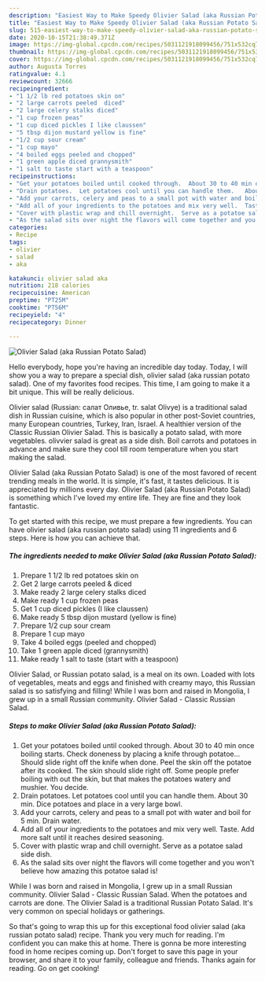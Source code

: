 ```yaml
---
description: "Easiest Way to Make Speedy Olivier Salad (aka Russian Potato Salad)"
title: "Easiest Way to Make Speedy Olivier Salad (aka Russian Potato Salad)"
slug: 515-easiest-way-to-make-speedy-olivier-salad-aka-russian-potato-salad
date: 2020-10-15T21:38:49.371Z
image: https://img-global.cpcdn.com/recipes/5031121918099456/751x532cq70/olivier-salad-aka-russian-potato-salad-recipe-main-photo.jpg
thumbnail: https://img-global.cpcdn.com/recipes/5031121918099456/751x532cq70/olivier-salad-aka-russian-potato-salad-recipe-main-photo.jpg
cover: https://img-global.cpcdn.com/recipes/5031121918099456/751x532cq70/olivier-salad-aka-russian-potato-salad-recipe-main-photo.jpg
author: Augusta Torres
ratingvalue: 4.1
reviewcount: 32666
recipeingredient:
- "1 1/2 lb red potatoes skin on"
- "2 large carrots peeled  diced"
- "2 large celery stalks diced"
- "1 cup frozen peas"
- "1 cup diced pickles I like claussen"
- "5 tbsp dijon mustard yellow is fine"
- "1/2 cup sour cream"
- "1 cup mayo"
- "4 boiled eggs peeled and chopped"
- "1 green apple diced grannysmith"
- "1 salt to taste start with a teaspoon"
recipeinstructions:
- "Get your potatoes boiled until cooked through.  About 30 to 40 min once boiling starts.  Check doneness by placing a knife through potatoe... Should slide right off the knife when done.  Peel the skin off the potatoe after its cooked.  The skin should slide right off.  Some people prefer boiling with out the skin, but that makes the potatoes watery and mushier.  You decide."
- "Drain potatoes.  Let potatoes cool until you can handle them.   About 30 min.  Dice potatoes and place in a very large bowl."
- "Add your carrots, celery and peas to a small pot with water and boil for 5 min. Drain water."
- "Add all of your ingredients to the potatoes and mix very well.  Taste.  Add more salt until it reaches desired seasoning."
- "Cover with plastic wrap and chill overnight.  Serve as a potatoe salad side dish."
- "As the salad sits over night the flavors will come together and you won&#39;t believe how amazing this potatoe salad is!"
categories:
- Recipe
tags:
- olivier
- salad
- aka

katakunci: olivier salad aka 
nutrition: 218 calories
recipecuisine: American
preptime: "PT25M"
cooktime: "PT56M"
recipeyield: "4"
recipecategory: Dinner

---
```



![Olivier Salad (aka Russian Potato Salad)](https://img-global.cpcdn.com/recipes/5031121918099456/751x532cq70/olivier-salad-aka-russian-potato-salad-recipe-main-photo.jpg)

Hello everybody, hope you're having an incredible day today. Today, I will show you a way to prepare a special dish, olivier salad (aka russian potato salad). One of my favorites food recipes. This time, I am going to make it a bit unique. This will be really delicious.

Olivier salad (Russian: салат Оливье, tr. salat Olivye) is a traditional salad dish in Russian cuisine, which is also popular in other post-Soviet countries, many European countries, Turkey, Iran, Israel. A healthier version of the Classic Russian Olivier Salad. This is basically a potato salad, with more vegetables. olivvier salad is great as a side dish. Boil carrots and potatoes in advance and make sure they cool till room temperature when you start making the salad.

Olivier Salad (aka Russian Potato Salad) is one of the most favored of recent trending meals in the world. It is simple, it's fast, it tastes delicious. It is appreciated by millions every day. Olivier Salad (aka Russian Potato Salad) is something which I've loved my entire life. They are fine and they look fantastic.


To get started with this recipe, we must prepare a few ingredients. You can have olivier salad (aka russian potato salad) using 11 ingredients and 6 steps. Here is how you can achieve that.

<!--inarticleads1-->

##### The ingredients needed to make Olivier Salad (aka Russian Potato Salad):

1. Prepare 1 1/2 lb red potatoes skin on
1. Get 2 large carrots peeled &amp; diced
1. Make ready 2 large celery stalks diced
1. Make ready 1 cup frozen peas
1. Get 1 cup diced pickles (I like claussen)
1. Make ready 5 tbsp dijon mustard (yellow is fine)
1. Prepare 1/2 cup sour cream
1. Prepare 1 cup mayo
1. Take 4 boiled eggs (peeled and chopped)
1. Take 1 green apple diced (grannysmith)
1. Make ready 1 salt to taste (start with a teaspoon)


Olivier Salad, or Russian potato salad, is a meal on its own. Loaded with lots of vegetables, meats and eggs and finished with creamy mayo, this Russian salad is so satisfying and filling! While I was born and raised in Mongolia, I grew up in a small Russian community. Olivier Salad - Classic Russian Salad. 

<!--inarticleads2-->

##### Steps to make Olivier Salad (aka Russian Potato Salad):

1. Get your potatoes boiled until cooked through.  About 30 to 40 min once boiling starts.  Check doneness by placing a knife through potatoe... Should slide right off the knife when done.  Peel the skin off the potatoe after its cooked.  The skin should slide right off.  Some people prefer boiling with out the skin, but that makes the potatoes watery and mushier.  You decide.
1. Drain potatoes.  Let potatoes cool until you can handle them.   About 30 min.  Dice potatoes and place in a very large bowl.
1. Add your carrots, celery and peas to a small pot with water and boil for 5 min. Drain water.
1. Add all of your ingredients to the potatoes and mix very well.  Taste.  Add more salt until it reaches desired seasoning.
1. Cover with plastic wrap and chill overnight.  Serve as a potatoe salad side dish.
1. As the salad sits over night the flavors will come together and you won&#39;t believe how amazing this potatoe salad is!


While I was born and raised in Mongolia, I grew up in a small Russian community. Olivier Salad - Classic Russian Salad. When the potatoes and carrots are done. The Olivier Salad is a traditional Russian Potato Salad. It&#39;s very common on special holidays or gatherings. 

So that's going to wrap this up for this exceptional food olivier salad (aka russian potato salad) recipe. Thank you very much for reading. I'm confident you can make this at home. There is gonna be more interesting food in home recipes coming up. Don't forget to save this page in your browser, and share it to your family, colleague and friends. Thanks again for reading. Go on get cooking!
